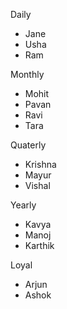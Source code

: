 Daily
- Jane
- Usha
- Ram

Monthly
- Mohit
- Pavan
- Ravi
- Tara

Quaterly
- Krishna
- Mayur
- Vishal

Yearly
- Kavya
- Manoj
- Karthik

Loyal
- Arjun
- Ashok

